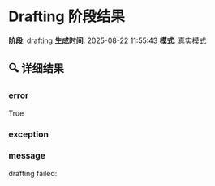 # Drafting 阶段结果

**阶段**: drafting
**生成时间**: 2025-08-22 11:55:43
**模式**: 真实模式

## 🔍 详细结果

### error
True

### exception


### message
drafting failed: 
